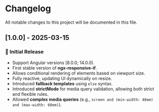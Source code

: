 # Changelog

All notable changes to this project will be documented in this file.

## [1.0.0] - 2025-03-15
### 🚀 Initial Release
- Support Angular versions [8.0.0; 14.0.0).
- First stable version of **ngx-responsive-if**.
- Allows conditional rendering of elements based on viewport size.
- Fully reactive, updating UI dynamically on resize.
- Introduced **fallback templates** using `else` syntax.
- Introduced **strictMode** for media query validation, allowing both strict and flexible rules.
- Allowed **complex media queries** (e.g., `screen and (min-width: 40em) and (max-width: 60em)`).
